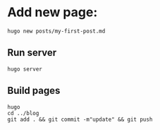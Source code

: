 # Add new page:

```
hugo new posts/my-first-post.md
```

## Run server
```
hugo server
```

## Build pages
```
hugo
cd ../blog
git add . && git commit -m"update" && git push
```


